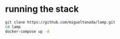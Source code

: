 # running the stack

```bash
git clone https://github.com/migueltanada/lamp.git
cd lamp
docker-compose up -d
```
